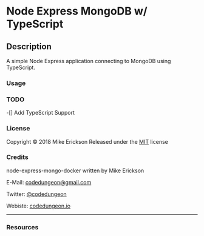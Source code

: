 # Node Express MongoDB w/ TypeScript

## Description

A simple Node Express application connecting to MongoDB using TypeScript.

### Usage

### TODO

-[] Add TypeScript Support

### License

Copyright &copy; 2018 Mike Erickson
Released under the [MIT](https://raw.githubusercontent.com/mikeerickson/node-express-mongo-docker/master/LICENSE) license

### Credits

node-express-mongo-docker written by Mike Erickson

E-Mail: [codedungeon@gmail.com](mailto:codedungeon@gmail.com)

Twitter: [@codedungeon](http://twitter.com/codedungeon)

Webiste: [codedungeon.io](http://codedungeon.io)

---

### Resources
